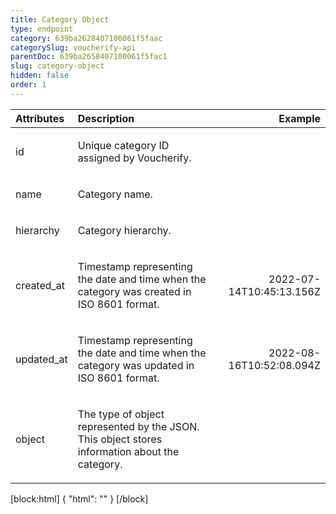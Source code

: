```yaml
---
title: Category Object
type: endpoint
category: 639ba2628407100061f5faac
categorySlug: voucherify-api
parentDoc: 639ba2658407100061f5fac1
slug: category-object
hidden: false
order: 1
---
```


| Attributes |  Description  | Example |
|:-----|:--------|------:|
| id | <p>Unique category ID assigned by Voucherify.</p> |  |
| name | <p>Category name.</p> |  |
| hierarchy | <p>Category hierarchy.</p> |  |
| created_at | <p>Timestamp representing the date and time when the category was created in ISO 8601 format.</p> | <p>2022-07-14T10:45:13.156Z</p> |
| updated_at | <p>Timestamp representing the date and time when the category was updated in ISO 8601 format.</p> | <p>2022-08-16T10:52:08.094Z</p> |
| object | <p>The type of object represented by the JSON. This object stores information about the category.</p> |  |

[block:html]
{
  "html": "<style>\n[title=\"Toggle library\"] { \n  display: none; }\n.LanguagePicker-divider { \n  display: none; }\n.Playground-section3VTXuaYZivJK > .APISectionHeader3LN_-QIR0m7x {\n  display: none; }\n.LanguagePicker-languages1qVVo_v6AlP9 {\n  display: none; }\n.headline-container-article-info2GaOf2jMpV0r {\n  display: none; }\n.APISectionHeader3LN_-QIR0m7x {\n  display: none; }\n.APIResponseSchemaPicker-label3XMQ9E-slNcS {\n  display: none; }\n.PlaygroundC7DInM9NFvBg {\n  display: none; }\n.Modal-Header3VPrQs3MUWWd {\n  display: none; }\n.rm-ReferenceMain .rm-Article {\n  max-width: 2000px; }\n</style>"
}
[/block]
